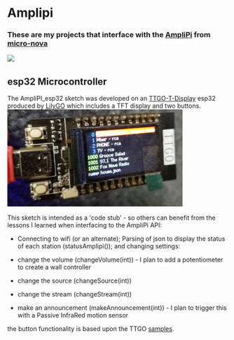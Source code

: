 # Amplipi
### These are my projects that interface with the [AmpliPi](https://github.com/micro-nova/AmpliPi)  from [micro-nova](https://www.micro-nova.com/)
![](https://images.squarespace-cdn.com/content/v1/545510f7e4b034f1f6ee64b3/c1b08eeb-862f-4748-85a5-6f81939ed8cb/Side+View+Main+Cropped.jpg?format=500w)
## esp32  Microcontroller 
The AmpliPI_esp32  sketch was developed on an [TTGO-T-Display](https://github.com/Xinyuan-LilyGO/TTGO-T-Display) esp32 produced by [LilyGO](https://github.com/Xinyuan-LilyGO)  which includes a TFT display and two buttons.
![](https://github.com/vszander/Amplipi/blob/main/docs/img/AmpliPi-ttgo.png)

This sketch is intended as a 'code stub' - so others can benefit from the lessons I learned when interfacing to the AmpliPi  API:
-  Connecting to wifi (or an alternate);   Parsing of json to display the status of each station (statusAmplipi()); and changing settings:
  
-  change the volume  (changeVolume(int))  - I plan to add a potentiometer to create a wall controller
-  change the source  (changeSource(int))
-  change the stream  (changeStream(int))
-  make an announcement (makeAnnouncement(int)) - I plan to trigger this with a Passive InfraRed motion sensor
  
  the button functionality is based upon the TTGO  [samples](https://github.com/Xinyuan-LilyGO/TTGO-T-Display/tree/master/TFT_eSPI/examples/FactoryTest). 
